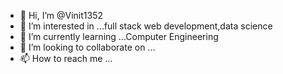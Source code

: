 - 👋 Hi, I’m @Vinit1352
- 👀 I’m interested in ...full stack web development,data science
- 🌱 I’m currently learning ...Computer Engineering
- 💞️ I’m looking to collaborate on ...
- 📫 How to reach me ...

<!---
Vinit1352/Vinit1352 is a ✨ special ✨ repository because its `README.md` (this file) appears on your GitHub profile.
You can click the Preview link to take a look at your changes.
--->

